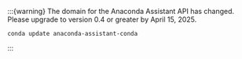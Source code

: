 :::{warning}
The domain for the Anaconda Assistant API has changed. Please upgrade to version 0.4 or greater by April 15, 2025.
```
conda update anaconda-assistant-conda
```
:::

```{include} ../../libs/anaconda-assistant-conda/README.md
```
